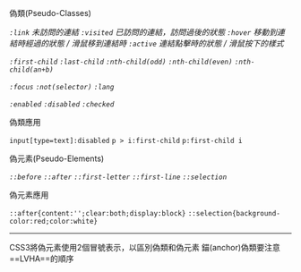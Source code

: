 偽類(Pseudo-Classes)

*`:link` 未訪問的連結*
*`:visited` 已訪問的連結，訪問過後的狀態*
*`:hover` 移動到連結時經過的狀態 / 滑鼠移到連結時*
*`:active` 連結點擊時的狀態 / 滑鼠按下的樣式*

*`:first-child`*
*`:last-child`*
*`:nth-child(odd)`*
*`:nth-child(even)`*
*`:nth-child(an+b)`*

*`:focus`*
*`:not(selector)`*
*`:lang`*

*`:enabled`*
*`:disabled`*
*`:checked`*

偽類應用

`input[type=text]:disabled`
`p > i:first-child`
`p:first-child i`

偽元素(Pseudo-Elements)

*`::before`*
*`::after`*
*`::first-letter`*
*`::first-line`*
*`::selection`*

偽元素應用

`::after{content:'';clear:both;display:block}`
`::selection{background-color:red;color:white}`

***

CSS3將偽元素使用2個冒號表示，以區別偽類和偽元素
錨(anchor)偽類要注意==LVHA==的順序